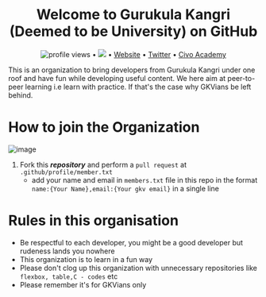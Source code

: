 <h1 align="center"> Welcome to Gurukula Kangri (Deemed to be University) on GitHub </h1>

<p align="center">
  <img src="https://gpvc.arturio.dev/Batch23-FY-Projects" alt="profile views"> •  
  <a href="https://twitter.com/intent/follow?screen_name=gkvsocial&tw_p=followbutton"><img src="https://img.shields.io/twitter/follow/gkvsocial?label=%40gkvsocial&style=social"></a>  •
  <a href="https://civo.com">Website</a> •
  <a href="https://twitter.com/intent/follow?screen_name=CivoCloud&tw_p=followbutton">Twitter</a> •
  <a href="https://civo.com/academy">Civo Academy</a>
</p>
This is an organization to bring developers from Gurukula Kangri under one roof and have fun while developing useful content. We here aim at peer-to-peer learning i.e learn with practice. If that's the case why GKVians be left behind.

# How to join the Organization
![image](https://user-images.githubusercontent.com/59536110/187989067-d49278b2-587f-4f14-b98b-c19a8be5f4b7.png)
1. Fork this ***repository*** and perform a ```pull request``` at ```.github/profile/member.txt```  
    - add your name and email in ``members.txt`` file in this repo in the format ``name:{Your Name},email:{Your gkv email}`` in a single line

# Rules in this organisation
- Be respectful to each developer, you might be a good developer but rudeness lands you nowhere
- This organization is to learn in a fun way
- Please don't clog up this organization with unnecessary repositories like ``flexbox, table,C - codes`` etc
- Please remember it's for GKVians only
